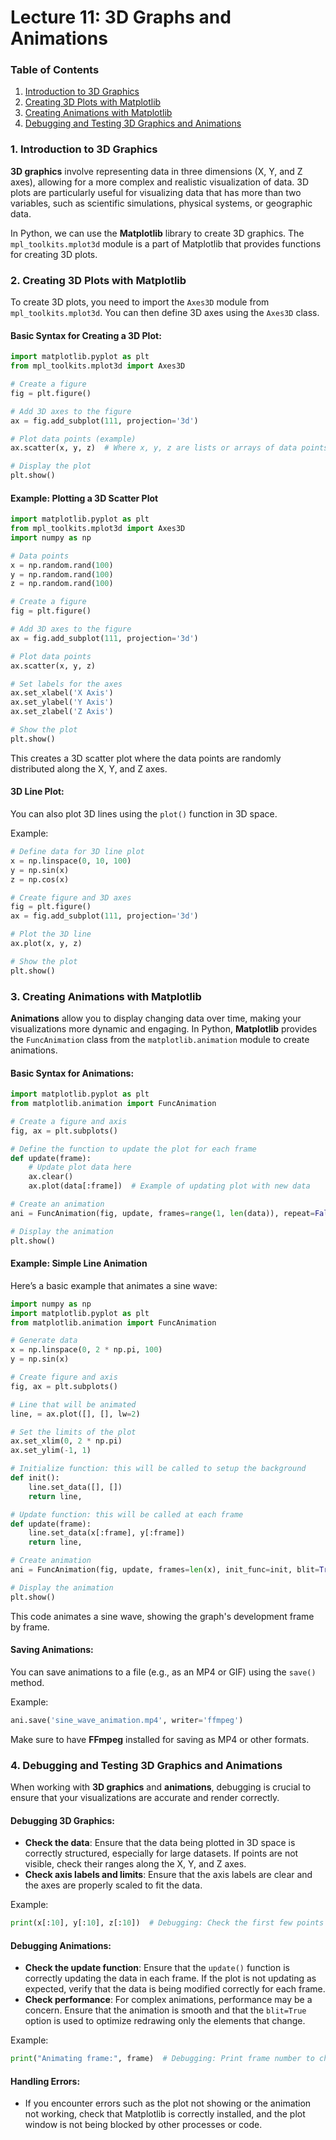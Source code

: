 # Lecture 11: 3D Graphs and Animations

### **Table of Contents**

1. [Introduction to 3D Graphics](#introduction-to-3d-graphics)
2. [Creating 3D Plots with Matplotlib](#creating-3d-plots-with-matplotlib)
3. [Creating Animations with Matplotlib](#creating-animations-with-matplotlib)
4. [Debugging and Testing 3D Graphics and Animations](#debugging-and-testing-3d-graphics-and-animations)

### 1. **Introduction to 3D Graphics**

**3D graphics** involve representing data in three dimensions (X, Y, and Z axes), allowing for a more complex and realistic visualization of data. 3D plots are particularly useful for visualizing data that has more than two variables, such as scientific simulations, physical systems, or geographic data.

In Python, we can use the **Matplotlib** library to create 3D graphics. The `mpl_toolkits.mplot3d` module is a part of Matplotlib that provides functions for creating 3D plots.

### 2. **Creating 3D Plots with Matplotlib**

To create 3D plots, you need to import the `Axes3D` module from `mpl_toolkits.mplot3d`. You can then define 3D axes using the `Axes3D` class.

#### Basic Syntax for Creating a 3D Plot:
```python
import matplotlib.pyplot as plt
from mpl_toolkits.mplot3d import Axes3D

# Create a figure
fig = plt.figure()

# Add 3D axes to the figure
ax = fig.add_subplot(111, projection='3d')

# Plot data points (example)
ax.scatter(x, y, z)  # Where x, y, z are lists or arrays of data points

# Display the plot
plt.show()
```

#### Example: Plotting a 3D Scatter Plot
```python
import matplotlib.pyplot as plt
from mpl_toolkits.mplot3d import Axes3D
import numpy as np

# Data points
x = np.random.rand(100)
y = np.random.rand(100)
z = np.random.rand(100)

# Create a figure
fig = plt.figure()

# Add 3D axes to the figure
ax = fig.add_subplot(111, projection='3d')

# Plot data points
ax.scatter(x, y, z)

# Set labels for the axes
ax.set_xlabel('X Axis')
ax.set_ylabel('Y Axis')
ax.set_zlabel('Z Axis')

# Show the plot
plt.show()
```

This creates a 3D scatter plot where the data points are randomly distributed along the X, Y, and Z axes.

#### 3D Line Plot:
You can also plot 3D lines using the `plot()` function in 3D space.

Example:
```python
# Define data for 3D line plot
x = np.linspace(0, 10, 100)
y = np.sin(x)
z = np.cos(x)

# Create figure and 3D axes
fig = plt.figure()
ax = fig.add_subplot(111, projection='3d')

# Plot the 3D line
ax.plot(x, y, z)

# Show the plot
plt.show()
```

### 3. **Creating Animations with Matplotlib**

**Animations** allow you to display changing data over time, making your visualizations more dynamic and engaging. In Python, **Matplotlib** provides the `FuncAnimation` class from the `matplotlib.animation` module to create animations.

#### Basic Syntax for Animations:
```python
import matplotlib.pyplot as plt
from matplotlib.animation import FuncAnimation

# Create a figure and axis
fig, ax = plt.subplots()

# Define the function to update the plot for each frame
def update(frame):
    # Update plot data here
    ax.clear()
    ax.plot(data[:frame])  # Example of updating plot with new data

# Create an animation
ani = FuncAnimation(fig, update, frames=range(1, len(data)), repeat=False)

# Display the animation
plt.show()
```

#### Example: Simple Line Animation
Here’s a basic example that animates a sine wave:

```python
import numpy as np
import matplotlib.pyplot as plt
from matplotlib.animation import FuncAnimation

# Generate data
x = np.linspace(0, 2 * np.pi, 100)
y = np.sin(x)

# Create figure and axis
fig, ax = plt.subplots()

# Line that will be animated
line, = ax.plot([], [], lw=2)

# Set the limits of the plot
ax.set_xlim(0, 2 * np.pi)
ax.set_ylim(-1, 1)

# Initialize function: this will be called to setup the background
def init():
    line.set_data([], [])
    return line,

# Update function: this will be called at each frame
def update(frame):
    line.set_data(x[:frame], y[:frame])
    return line,

# Create animation
ani = FuncAnimation(fig, update, frames=len(x), init_func=init, blit=True)

# Display the animation
plt.show()
```

This code animates a sine wave, showing the graph's development frame by frame.

#### Saving Animations:
You can save animations to a file (e.g., as an MP4 or GIF) using the `save()` method.

Example:
```python
ani.save('sine_wave_animation.mp4', writer='ffmpeg')
```

Make sure to have **FFmpeg** installed for saving as MP4 or other formats.

### 4. **Debugging and Testing 3D Graphics and Animations**

When working with **3D graphics** and **animations**, debugging is crucial to ensure that your visualizations are accurate and render correctly.

#### Debugging 3D Graphics:
- **Check the data**: Ensure that the data being plotted in 3D space is correctly structured, especially for large datasets. If points are not visible, check their ranges along the X, Y, and Z axes.
- **Check axis labels and limits**: Ensure that the axis labels are clear and the axes are properly scaled to fit the data.

Example:
```python
print(x[:10], y[:10], z[:10])  # Debugging: Check the first few points of the data
```

#### Debugging Animations:
- **Check the update function**: Ensure that the `update()` function is correctly updating the data in each frame. If the plot is not updating as expected, verify that the data is being modified correctly for each frame.
- **Check performance**: For complex animations, performance may be a concern. Ensure that the animation is smooth and that the `blit=True` option is used to optimize redrawing only the elements that change.

Example:
```python
print("Animating frame:", frame)  # Debugging: Print frame number to check animation progression
```

#### Handling Errors:
- If you encounter errors such as the plot not showing or the animation not working, check that Matplotlib is correctly installed, and the plot window is not being blocked by other processes or code.
